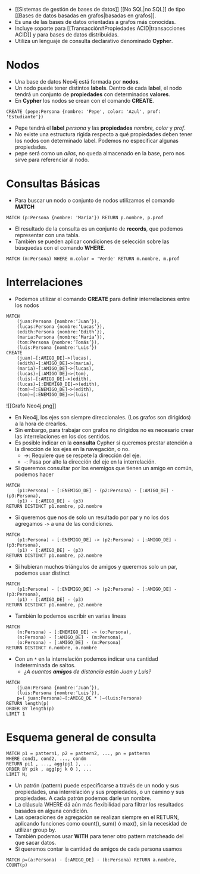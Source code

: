 - [[Sistemas de gestión de bases de datos]] [[No SQL|no SQL]] de tipo [[Bases de datos basadas en grafos|basadas en grafos]].
- Es una de las bases de datos orientadas a grafos más conocidas.
- Incluye soporte para [[Transacción#Propiedades ACID|transacciones ACID]] y para bases de datos distribuidas.
- Utiliza un lenguaje de consulta declarativo denominado **Cypher**.
# Nodos

- Una base de datos Neo4j está formada por **nodos**.
- Un nodo puede tener distintos **labels**. Dentro de cada **label**, el nodo tendrá un conjunto de **propiedades** con determinados **valores**.
- En **Cypher** los nodos se crean con el comando **CREATE**.
```Cypher
CREATE (pepe:Persona {nombre: 'Pepe', color: 'Azul', prof: 'Estudiante'})
```
- Pepe tendrá el **label** *persona* y las **propiedades** *nombre, color* y *prof*.
- No existe una estructura rígida respecto a qué propiedades deben tener los nodos con determinado label. Podemos no especificar algunas propiedades.
- pepe será como un *alias*, no queda almacenado en la base, pero nos sirve para referenciar al nodo.

# Consultas Básicas

- Para buscar un nodo o conjunto de nodos utilizamos el comando **MATCH**
```Cypher
MATCH (p:Persona {nombre: 'María'}) RETURN p.nombre, p.prof
```
- El resultado de la consulta es un conjunto de **records**, que podemos representar con una tabla.
- También se pueden aplicar condiciones de selección sobre las búsquedas con el comando **WHERE**.
```Cypher
MATCH (m:Persona) WHERE m.color = 'Verde' RETURN m.nombre, m.prof
```

# Interrelaciones

- Podemos utilizar el comando **CREATE** para definir interrelaciones entre los nodos
```Cypher
MATCH 
	(juan:Persona {nombre:‘Juan’}),
	(lucas:Persona {nombre:‘Lucas’}),
	(edith:Persona {nombre:‘Edith’}),
	(maria:Persona {nombre:‘María’}),
	(tom:Persona {nombre:‘Tomás’}),
	(luis:Persona {nombre:‘Luis’})
CREATE 
	(juan)−[:AMIGO_DE]−>(lucas),
	(edith)−[:AMIGO_DE]−>(maria),
	(maria)−[:AMIGO_DE]−>(lucas),
	(lucas)−[:AMIGO_DE]−>(tom),
	(luis)−[:AMIGO_DE]−>(edith),
	(lucas)−[:ENEMIGO_DE]−>(edith),
	(tom)−[:ENEMIGO_DE]−>(edith),
	(tom)−[:ENEMIGO_DE]−>(luis)
```

![[Grafo Neo4j.png]]

- En Neo4j, los ejes son siempre direccionales. (Los grafos son dirigidos) a la hora de crearlos.
- Sin embargo, para trabajar con grafos no dirigidos no es necesario crear las interrelaciones en los dos sentidos. 
- Es posible indicar en la **consulta** Cypher si queremos prestar atención a la dirección de los ejes en la navegación, o no.
	- ->: Requiere que se respete la dirección del eje. 
	- -: Pasa por alto la dirección del eje en la interrelación.
- Si queremos consultar por los enemigos que tienen un amigo en común, podemos hacer

```Cypher
MATCH 
	(p1:Persona) - [:ENEMIGO_DE] - (p2:Persona) - [:AMIGO_DE] - (p3:Persona),
	(p1) - [:AMIGO_DE] - (p3)
RETURN DISTINCT p1.nombre, p2.nombre
```

- Si queremos que nos de solo un resultado por par y no los dos agregamos `->` a una de las condiciones.

```Cypher
MATCH 
	(p1:Persona) - [:ENEMIGO_DE] -> (p2:Persona) - [:AMIGO_DE] - (p3:Persona),
	(p1) - [:AMIGO_DE] - (p3)
RETURN DISTINCT p1.nombre, p2.nombre
```

- Si hubieran muchos triángulos de amigos y queremos solo un par, podemos usar distinct

```Cypher
MATCH 
	(p1:Persona) - [:ENEMIGO_DE] -> (p2:Persona) - [:AMIGO_DE] - (p3:Persona),
	(p1) - [:AMIGO_DE] - (p3)
RETURN DISTINCT p1.nombre, p2.nombre
```

- También lo podemos escribir en varias líneas

```Cypher
MATCH 
	(n:Persona) - [:ENEMIGO_DE] -> (o:Persona), 
	(n:Persona) - [:AMIGO_DE] - (m:Persona),
	(o:Persona) - [:AMIGO_DE] - (m:Persona)
RETURN DISTINCT n.nombre, o.nombre
```

- Con un `*` en la interrelación podemos indicar una cantidad indeterminada de saltos.
	- *¿A cuantos **amigos** de distancia están Juan y Luis?*
```Cypher
MATCH 
	(juan:Persona {nombre:‘Juan’}),
	(luis:Persona {nombre:‘Luis’}),
	p=( juan:Persona)−[:AMIGO_DE * ]−(luis:Persona)
RETURN length(p)
ORDER BY length(p) 
LIMIT 1
```

# Esquema general de consulta

```Cypher
MATCH p1 = pattern1, p2 = pattern2, ..., pn = patternn 
WHERE cond1, cond2, ..., condm 
RETURN pi1 , ..., agg(pj1 ), ... 
ORDER BY pik , agg(pj k 0 ), ... 
LIMIT N;
```

- Un patrón (pattern) puede especificarse a través de un nodo y sus propiedades, una interrelación y sus propiedades, o un camino y sus propiedades. A cada patrón podemos darle un nombre. 
- La cláusula WHERE dá aún más flexibilidad para filtrar los resultados basados en alguna condición. 
- Las operaciones de agregación se realizan siempre en el RETURN, aplicando funciones como count(), sum() ó max(), sin la necesidad de utilizar group by.
- También podemos usar **WITH** para tener otro pattern matcheado del que sacar datos.
- Si queremos contar la cantidad de amigos de cada persona usamos
```Cypher
MATCH p=(a:Persona) - [:AMIGO_DE] - (b:Persona) RETURN a.nombre, COUNT(p)
```